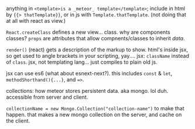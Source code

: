 anything in `<template>is a _meteor_ template</template>`; include in html by `{{> thatTemplate}}`, or in js with `Template.thatTemplate`. (not doing that at all with react as view.)

`React.createClass` defines a new view... class. why are components classes? `props` are attributes that allow compnents/classes to inherit _data_.

`render()` (react) gets a description of the markup to show. html's inside jsx, so get used to angle brackets in your scripting, yay.... jsx: `className` instead of `class`. jsx, not templating lang... just compiles to plain old js.

jsx can use es6 (what about esnext-next?). this includes `const` & `let`, `methodShorthand(){...}`, and `=>`.

collections: how meteor stores persistent data. aka mongo. lol duh. accessible from server and client.

`collectionName = new Mongo.Collection("collection-name")` to make that happen. that makes a new mongo collection on the server, and cache on the client.

